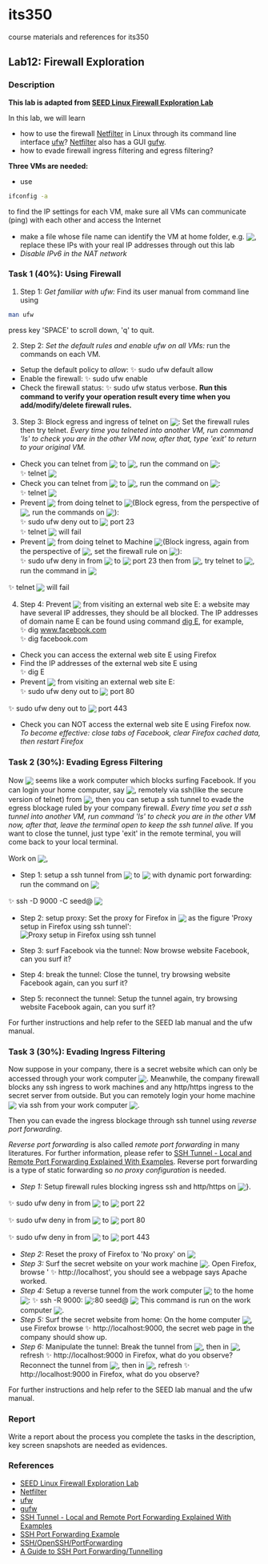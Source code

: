 # its350
course materials and references for its350

## Lab12: Firewall Exploration

### Description
**This lab is adapted from [SEED Linux Firewall Exploration Lab](https://seedsecuritylabs.org/Labs\_16.04/Networking/Firewall/)**

In this lab, we will learn

* how to use the firewall [Netfilter](https://en.wikipedia.org/wiki/Netfilter) in Linux through its command line interface [ufw](http://manpages.ubuntu.com/manpages/xenial/en/man8/ufw.8.html)? [Netfilter](https://en.wikipedia.org/wiki/Netfilter) also has a GUI [gufw](http://gufw.org/).
* how to evade firewall ingress filtering and egress filtering?

 

**Three VMs are needed:**

* use
```bash
ifconfig -a
```
to find the IP settings for each VM, make sure all VMs can communicate (ping) with each other and access the Internet
* make a file whose file name can identify the VM at home folder, e.g. <!-- $ V\!M_1:I\!P_1,V\!M_2:I\!P_2,V\!M_3:I\!P_3 $ --> <img style="transform: translateY(0.25em);" src="../../svg/KmK8fg2M0P.svg"/>, replace these IPs with your real IP addresses through out this lab
* *Disable IPv6 in the NAT network*

### Task 1 (40%): Using Firewall

1. Step 1: *Get familiar with ufw:* Find its user manual from command line using 
```bash
man ufw
```
press key 'SPACE' to scroll down, 'q' to quit.

2. Step 2: *Set the default rules and enable ufw on all VMs:* run the commands on each VM.

  * Setup the default policy to *allow*: 
  :sparkles: sudo ufw default allow
  * Enable the firewall: 
  :sparkles: sudo ufw enable
  * Check the firewall status: 
  :sparkles: sudo ufw status verbose. 
  **Run this command to verify your operation result every time when you add/modify/delete firewall rules.**

3. Step 3: Block egress and ingress of telnet on <!-- $ V\!M_1 $ --> <img style="transform: translateY(0.25em);" src="../../svg/5kQaDdVIfH.svg"/>:  Set the firewall rules then try telnet. *Every time you telneted into another VM, run command 'ls' to check you are in the other VM now, after that, type 'exit' to return to your original VM.*

  * Check you can telnet from <!-- $ V\!M_1 $ --> <img style="transform: translateY(0.25em);" src="../../svg/5kQaDdVIfH.svg"/> to <!-- $ V\!M_2 $ --> <img style="transform: translateY(0.25em);" src="../../svg/cFHavC1LhJ.svg"/>, run the command on <!-- $ V\!M_1 $ --> <img style="transform: translateY(0.25em);" src="../../svg/5kQaDdVIfH.svg"/>:  
  :sparkles: telnet <!-- $ I\!P_2 $ --> <img style="transform: translateY(0.25em);" src="../../svg/bmRyISnKxW.svg"/>
  * Check you can telnet from <!-- $ V\!M_2 $ --> <img style="transform: translateY(0.25em);" src="../../svg/cFHavC1LhJ.svg"/> to <!-- $ V\!M_1 $ --> <img style="transform: translateY(0.25em);" src="../../svg/5kQaDdVIfH.svg"/>, run the command on <!-- $ V\!M_2 $ --> <img style="transform: translateY(0.25em);" src="../../svg/cFHavC1LhJ.svg"/>:  
  :sparkles: telnet <!-- $ I\!P_1 $ --> <img style="transform: translateY(0.25em);" src="../../svg/PKckoHvYoA.svg"/>
  * Prevent <!-- $ V\!M_1 $ --> <img style="transform: translateY(0.25em);" src="../../svg/5kQaDdVIfH.svg"/> from doing telnet to <!-- $ V\!M_2 $ --> <img style="transform: translateY(0.25em);" src="../../svg/cFHavC1LhJ.svg"/>(Block egress, from the perspective of <!-- $ V\!M_1 $ --> <img style="transform: translateY(0.25em);" src="../../svg/5kQaDdVIfH.svg"/>, run the commands on <!-- $ V\!M_1 $ --> <img style="transform: translateY(0.25em);" src="../../svg/5kQaDdVIfH.svg"/>):  
  :sparkles: sudo ufw deny out to <!-- $ I\!P_2 $ --> <img style="transform: translateY(0.25em);" src="../../svg/bmRyISnKxW.svg"/>  port 23  
  :sparkles: telnet <!-- $ I\!P_2 $ --> <img style="transform: translateY(0.25em);" src="../../svg/bmRyISnKxW.svg"/>  will fail
  * Prevent <!-- $ V\!M_2 $ --> <img style="transform: translateY(0.25em);" src="../../svg/cFHavC1LhJ.svg"/> from doing telnet to Machine <!-- $ V\!M_1 $ --> <img style="transform: translateY(0.25em);" src="../../svg/5kQaDdVIfH.svg"/>(Block ingress, again from the perspective of <!-- $ V\!M_1 $ --> <img style="transform: translateY(0.25em);" src="../../svg/5kQaDdVIfH.svg"/>, set the firewall rule on <!-- $ V\!M_1 $ --> <img style="transform: translateY(0.25em);" src="../../svg/5kQaDdVIfH.svg"/>):  
  :sparkles: sudo ufw deny in from <!-- $ I\!P_2 $ --> <img style="transform: translateY(0.25em);" src="../../svg/bmRyISnKxW.svg"/>  to <!-- $ I\!P_1 $ --> <img style="transform: translateY(0.25em);" src="../../svg/PKckoHvYoA.svg"/> port 23 
  then from <!-- $ V\!M_2 $ --> <img style="transform: translateY(0.25em);" src="../../svg/cFHavC1LhJ.svg"/>, try telnet to <!-- $ V\!M_1 $ --> <img style="transform: translateY(0.25em);" src="../../svg/5kQaDdVIfH.svg"/>, run the command in <!-- $ V\!M_2 $ --> <img style="transform: translateY(0.25em);" src="../../svg/cFHavC1LhJ.svg"/>
  
  :sparkles: telnet <!-- $ I\!P_1 $ --> <img style="transform: translateY(0.25em);" src="../../svg/PKckoHvYoA.svg"/>  will fail

4. Step 4: Prevent <!-- $ V\!M_1 $ --> <img style="transform: translateY(0.25em);" src="../../svg/5kQaDdVIfH.svg"/> from visiting an external web site E: a website may have several IP addresses, they should be all blocked. The IP addresses of domain name E can be found using command [dig E](https://superuser.com/questions/152576/how-to-get-all-ips-of-a-domain), for example,  
:sparkles: dig www.facebook.com  
:sparkles: dig facebook.com

  * Check you can access the external web site E using Firefox
  * Find the IP addresses of the external web site E using  
  :sparkles: dig E
  * Prevent <!-- $ V\!M_1 $ --> <img style="transform: translateY(0.25em);" src="../../svg/5kQaDdVIfH.svg"/> from visiting an external web site E:  
  :sparkles: sudo ufw deny out to <!-- $ I\!P_E $ --> <img style="transform: translateY(0.25em);" src="../../svg/WyzIZA4mlo.svg"/> port 80
   
  :sparkles: sudo ufw deny out to <!-- $ I\!P_E $ --> <img style="transform: translateY(0.25em);" src="../../svg/WyzIZA4mlo.svg"/> port 443
  * Check you can NOT access the external web site E using Firefox now. *To become effective: close tabs of Facebook, clear Firefox cached data, then restart Firefox*
 
### Task 2 (30%): Evading Egress Filtering
Now <!-- $ V\!M_1 $ --> <img style="transform: translateY(0.25em);" src="../../svg/5kQaDdVIfH.svg"/> seems like a work computer which blocks surfing Facebook. If you can login your home computer, say <!-- $ V\!M_2 $ --> <img style="transform: translateY(0.25em);" src="../../svg/cFHavC1LhJ.svg"/>, remotely via ssh(like the secure version of telnet) from <!-- $ V\!M_1 $ --> <img style="transform: translateY(0.25em);" src="../../svg/5kQaDdVIfH.svg"/>, then you can setup a  ssh tunnel to evade the egress blockage ruled by your company firewall.  *Every time you set a ssh tunnel into another VM, run command 'ls' to check you are in the other VM now, after that, leave the terminal open to keep the ssh tunnel alive.* If you want to close the tunnel, just type 'exit' in the remote terminal, you will come back to your local terminal. 

Work on <!-- $ V\!M_1 $ --> <img style="transform: translateY(0.25em);" src="../../svg/5kQaDdVIfH.svg"/>, 

* Step 1: setup a ssh tunnel from <!-- $ V\!M_1 $ --> <img style="transform: translateY(0.25em);" src="../../svg/5kQaDdVIfH.svg"/> to <!-- $ V\!M_2 $ --> <img style="transform: translateY(0.25em);" src="../../svg/cFHavC1LhJ.svg"/> with dynamic port forwarding: run the command on <!-- $ V\!M_1 $ --> <img style="transform: translateY(0.25em);" src="../../svg/5kQaDdVIfH.svg"/>

:sparkles: ssh -D 9000 -C seed@<!-- $ I\!P_2 $ --> <img style="transform: translateY(0.25em);" src="../../svg/bmRyISnKxW.svg"/>
* Step 2: setup proxy: Set the proxy for Firefox in <!-- $ V\!M_1 $ --> <img style="transform: translateY(0.25em);" src="../../svg/5kQaDdVIfH.svg"/> as the figure 'Proxy setup in Firefox using ssh tunnel':
![Proxy setup in Firefox using ssh tunnel](./figs/proxy.jpg)

* Step 3: surf Facebook via the tunnel: Now browse website Facebook, can you surf it?
* Step 4: break the tunnel: Close the tunnel, try browsing website Facebook again, can you surf it? 
* Step 5: reconnect the tunnel: Setup the tunnel again, try browsing website Facebook again, can you surf it?

For further instructions and help refer to the SEED lab manual and the ufw manual.

### Task 3 (30%): Evading Ingress Filtering
Now suppose in your company, there is a secret website which can only be accessed through your work computer <!-- $ V\!M_1 $ --> <img style="transform: translateY(0.25em);" src="../../svg/5kQaDdVIfH.svg"/>. Meanwhile, the company firewall blocks any ssh ingress to work machines and any http/https ingress to the secret server from outside. But you can remotely login your home machine <!-- $ V\!M_2 $ --> <img style="transform: translateY(0.25em);" src="../../svg/cFHavC1LhJ.svg"/> via ssh from your work computer <!-- $ V\!M_1 $ --> <img style="transform: translateY(0.25em);" src="../../svg/5kQaDdVIfH.svg"/>.

Then you can evade the ingress blockage  through ssh tunnel using *reverse port forwarding*.

*Reverse port forwarding* is also called *remote port forwarding* in many literatures. For further information, please refer to [SSH Tunnel - Local and Remote Port Forwarding Explained With Examples](https://blog.trackets.com/2014/05/17/ssh-tunnel-local-and-remote-port-forwarding-explained-with-examples.html). Reverse port forwarding is a type of static forwarding so *no proxy configuration* is needed.


* *Step 1:* Setup firewall rules blocking ingress ssh and http/https on <!-- $ V\!M_1 $ --> <img style="transform: translateY(0.25em);" src="../../svg/5kQaDdVIfH.svg"/>}.

:sparkles:  sudo ufw deny in from <!-- $ I\!P_2 $ --> <img style="transform: translateY(0.25em);" src="../../svg/bmRyISnKxW.svg"/>  to <!-- $ I\!P_1 $ --> <img style="transform: translateY(0.25em);" src="../../svg/PKckoHvYoA.svg"/> port 22

:sparkles:  sudo ufw deny in from <!-- $ I\!P_2 $ --> <img style="transform: translateY(0.25em);" src="../../svg/bmRyISnKxW.svg"/>  to <!-- $ I\!P_1 $ --> <img style="transform: translateY(0.25em);" src="../../svg/PKckoHvYoA.svg"/> port 80

:sparkles:  sudo ufw deny in from <!-- $ I\!P_2 $ --> <img style="transform: translateY(0.25em);" src="../../svg/bmRyISnKxW.svg"/>  to <!-- $ I\!P_1 $ --> <img style="transform: translateY(0.25em);" src="../../svg/PKckoHvYoA.svg"/> port 443
* *Step 2:* Reset the proxy of Firefox to 'No proxy' on <!-- $ V\!M_1 $ --> <img style="transform: translateY(0.25em);" src="../../svg/5kQaDdVIfH.svg"/>
* *Step 3:* Surf the secret website on your work machine <!-- $ V\!M_1 $ --> <img style="transform: translateY(0.25em);" src="../../svg/5kQaDdVIfH.svg"/>. Open Firefox, browse ' :sparkles: http://localhost', you should see a webpage says Apache worked.
* *Step 4:* Setup a reverse tunnel from the work computer <!-- $ V\!M_1 $ --> <img style="transform: translateY(0.25em);" src="../../svg/5kQaDdVIfH.svg"/> to the home <!-- $ V\!M_2 $ --> <img style="transform: translateY(0.25em);" src="../../svg/cFHavC1LhJ.svg"/>: 
:sparkles: ssh -R 9000:<!-- $ I\!P_1 $ --> <img style="transform: translateY(0.25em);" src="../../svg/PKckoHvYoA.svg"/>:80  seed@<!-- $ I\!P_2 $ --> <img style="transform: translateY(0.25em);" src="../../svg/bmRyISnKxW.svg"/> 
	This command is run on the work computer <!-- $ V\!M_1 $ --> <img style="transform: translateY(0.25em);" src="../../svg/5kQaDdVIfH.svg"/>.
* *Step 5:* Surf the secret website from home: On the home computer  <!-- $ V\!M_2 $ --> <img style="transform: translateY(0.25em);" src="../../svg/cFHavC1LhJ.svg"/>, use Firefox browse  :sparkles: http://localhost:9000, the  secret web page in the company should show up.
* *Step 6:* Manipulate the tunnel:
	Break the tunnel from <!-- $ V\!M_1 $ --> <img style="transform: translateY(0.25em);" src="../../svg/5kQaDdVIfH.svg"/>, then in <!-- $ V\!M_2 $ --> <img style="transform: translateY(0.25em);" src="../../svg/cFHavC1LhJ.svg"/>, refresh  :sparkles: http://localhost:9000 in Firefox, what do you observe?
	Reconnect the tunnel from <!-- $ V\!M_1 $ --> <img style="transform: translateY(0.25em);" src="../../svg/5kQaDdVIfH.svg"/>, then in <!-- $ V\!M_2 $ --> <img style="transform: translateY(0.25em);" src="../../svg/cFHavC1LhJ.svg"/>, refresh  :sparkles: http://localhost:9000 in Firefox, what do you observe?

For further instructions and help refer to the SEED lab manual and the ufw manual.

### Report

Write a report about the process you complete the tasks in the description, key screen snapshots are needed as evidences.


### References
* [SEED Linux Firewall Exploration Lab](https://seedsecuritylabs.org/Labs\_16.04/Networking/Firewall/)
* [Netfilter](https://en.wikipedia.org/wiki/Netfilter)
* [ufw](http://manpages.ubuntu.com/manpages/xenial/en/man8/ufw.8.html)
* [gufw](http://gufw.org/)
* [SSH Tunnel - Local and Remote Port Forwarding Explained With Examples](https://blog.trackets.com/2014/05/17/ssh-tunnel-local-and-remote-port-forwarding-explained-with-examples.html)
* [SSH Port Forwarding Example](https://www.ssh.com/ssh/tunneling/example)
* [SSH/OpenSSH/PortForwarding](https://help.ubuntu.com/community/SSH/OpenSSH/PortForwarding)
* [A Guide to SSH Port Forwarding/Tunnelling](https://www.booleanworld.com/guide-ssh-port-forwarding-tunnelling/)